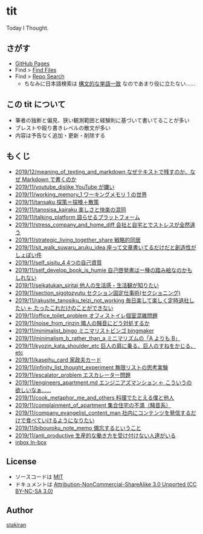 # tit
Today I Thought.

## さがす
- [GitHub Pages](https://stakiran.github.io/tit/)
- Find > [Find Files](https://github.com/stakiran/tit/find/master)
- Find > [Repo Search](https://github.com/stakiran/tit/search?q=query)
  - ちなみに日本語検索は [構文的な単語一致](https://qiita.com/sta/items/1023ef3cf1cec7b56689) なのであまり役に立たない……

## この tit について
- 筆者の独断と偏見、狭い観測範囲と経験則に基づいて書いてることが多い
- ブレストや殴り書きレベルの散文が多い
- 内容は予告なく追加・更新・削除する

## もくじ

- [2019/12/meaning_of_texting_and_markdown なぜテキストで残すのか、なぜ Markdown で書くのか](2019/12/meaning_of_texting_and_markdown.md)
- [2019/11/youtube_dislike YouTube が嫌い](2019/11/youtube_dislike.md)
- [2019/11/working_memory_1 ワーキングメモリ 1 の世界](2019/11/working_memory_1.md)
- [2019/11/tansaku 探策＝探検＋散策](2019/11/tansaku.md)
- [2019/11/tanosisa_kairaku 楽しさと快楽の混同](2019/11/tanosisa_kairaku.md)
- [2019/11/talking_platform 語らせるプラットフォーム](2019/11/talking_platform.md)
- [2019/11/stress_company_and_home_diff 会社と自宅とでストレスが全然違う](2019/11/stress_company_and_home_diff.md)
- [2019/11/strategic_living_together_share 戦略的同居](2019/11/strategic_living_together_share.md)
- [2019/11/sit_walk_suwaru_aruku_idea 座って文章書いてるだけだと創造性がしょぼい件](2019/11/sit_walk_suwaru_aruku_idea.md)
- [2019/11/self_sisitu_4 4つの自己資質](2019/11/self_sisitu_4.md)
- [2019/11/self_develop_book_is_humie 自己啓発書は一種の踏み絵なのかもしれない](2019/11/self_develop_book_is_humie.md)
- [2019/11/seikatukan_siritai 他人の生活感・生活観が知りたい](2019/11/seikatukan_siritai.md)
- [2019/11/section_sigotozyutu セクション固定仕事術(セクショニング)](2019/11/section_sigotozyutu.md)
- [2019/11/rakusite_tanosiku_teizi_not_working 毎日楽して楽しく定時退社したい ← たったこれだけのことができない](2019/11/rakusite_tanosiku_teizi_not_working.md)
- [2019/11/office_toilet_problem オフィストイレ個室混雑問題](2019/11/office_toilet_problem.md)
- [2019/11/noise_from_rinzin 隣人の騒音にどう対処するか](2019/11/noise_from_rinzin.md)
- [2019/11/minimalist_bingo ミニマリストビンゴ bingmaker](2019/11/minimalist_bingo.md)
- [2019/11/minimalism_b_rather_than_a ミニマリズムの「A よりも B」](2019/11/minimalism_b_rather_than_a.md)
- [2019/11/kyozin_kata_shoulder_etc 巨人の肩に乗る、巨人のすねをかじる、etc](2019/11/kyozin_kata_shoulder_etc.md)
- [2019/11/kaseihu_card 家政夫カード](2019/11/kaseihu_card.md)
- [2019/11/infinity_list_thought_experiment 無限リストの思考実験](2019/11/infinity_list_thought_experiment.md)
- [2019/11/escalator_problem エスカレーター問題](2019/11/escalator_problem.md)
- [2019/11/engineers_apartment.md エンジニアズマンション ← こういうの欲しいなぁ……](2019/11/engineers_apartment.md.md)
- [2019/11/cook_metaphor_me_and_others 料理でたとえる僕と他人](2019/11/cook_metaphor_me_and_others.md)
- [2019/11/complainment_of_apartment 集合住宅の不満（騒音系）](2019/11/complainment_of_apartment.md)
- [2019/11/company_evangelist_content_man 社内にコンテンツを発信するだけで食べていけるようになりたい](2019/11/company_evangelist_content_man.md)
- [2019/11/bibouroku_note_memo 備忘するということ](2019/11/bibouroku_note_memo.md)
- [2019/11/anti_productive 生産的な働き方を受け付けない人達がいる](2019/11/anti_productive.md)
- [inbox In-box](inbox.md)
## License
- ソースコードは [MIT](LICENSE)
- ドキュメントは [Attribution-NonCommercial-ShareAlike 3.0 Unported (CC BY-NC-SA 3.0)](http://creativecommons.org/licenses/by-nc-sa/3.0/)

## Author
[stakiran](https://github.com/stakiran)
